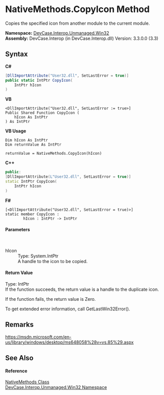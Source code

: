 # NativeMethods.CopyIcon Method 
 

Copies the specified icon from another module to the current module.

**Namespace:**&nbsp;<a href="N_DevCase_Interop_Unmanaged_Win32">DevCase.Interop.Unmanaged.Win32</a><br />**Assembly:**&nbsp;DevCase.Interop (in DevCase.Interop.dll) Version: 3.3.0.0 (3.3)

## Syntax

**C#**<br />
``` C#
[DllImportAttribute("User32.dll", SetLastError = true)]
public static IntPtr CopyIcon(
	IntPtr hIcon
)
```

**VB**<br />
``` VB
<DllImportAttribute("User32.dll", SetLastError := true>]
Public Shared Function CopyIcon ( 
	hIcon As IntPtr
) As IntPtr
```

**VB Usage**<br />
``` VB Usage
Dim hIcon As IntPtr
Dim returnValue As IntPtr

returnValue = NativeMethods.CopyIcon(hIcon)
```

**C++**<br />
``` C++
public:
[DllImportAttribute(L"User32.dll", SetLastError = true)]
static IntPtr CopyIcon(
	IntPtr hIcon
)
```

**F#**<br />
``` F#
[<DllImportAttribute("User32.dll", SetLastError = true)>]
static member CopyIcon : 
        hIcon : IntPtr -> IntPtr 

```


#### Parameters
&nbsp;<dl><dt>hIcon</dt><dd>Type: System.IntPtr<br />A handle to the icon to be copied.</dd></dl>

#### Return Value
Type: IntPtr<br />If the function succeeds, the return value is a handle to the duplicate icon. 

 If the function fails, the return value is Zero. 

 To get extended error information, call GetLastWin32Error().

## Remarks
<a href="https://msdn.microsoft.com/en-us/library/windows/desktop/ms648058%28v=vs.85%29.aspx" target="_blank">https://msdn.microsoft.com/en-us/library/windows/desktop/ms648058%28v=vs.85%29.aspx</a>

## See Also


#### Reference
<a href="T_DevCase_Interop_Unmanaged_Win32_NativeMethods">NativeMethods Class</a><br /><a href="N_DevCase_Interop_Unmanaged_Win32">DevCase.Interop.Unmanaged.Win32 Namespace</a><br />
